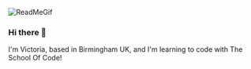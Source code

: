 ![ReadMeGif](veepgoose\images\ReadMeGif.gif)


### Hi there 👋
I'm Victoria, based in Birmingham UK, and I'm learning to code with The School Of Code! 
<!--
**veepgoose/veepgoose** is a ✨ _special_ ✨ repository because its `README.md` (this file) appears on your GitHub profile.

Here are some ideas to get you started:

- 🔭 I’m currently working on ...
- 🌱 I’m currently learning ...
- 👯 I’m looking to collaborate on ...
- 🤔 I’m looking for help with ...
- 💬 Ask me about ...
- 📫 How to reach me: ...
- 😄 Pronouns: ...
- ⚡ Fun fact: ...
-->
